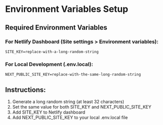 # Environment Variables Setup

## Required Environment Variables

### For Netlify Dashboard (Site settings > Environment variables):
```
SITE_KEY=replace-with-a-long-random-string
```

### For Local Development (.env.local):
```
NEXT_PUBLIC_SITE_KEY=replace-with-the-same-long-random-string
```

## Instructions:
1. Generate a long random string (at least 32 characters)
2. Set the same value for both SITE_KEY and NEXT_PUBLIC_SITE_KEY
3. Add SITE_KEY to Netlify dashboard
4. Add NEXT_PUBLIC_SITE_KEY to your local .env.local file
